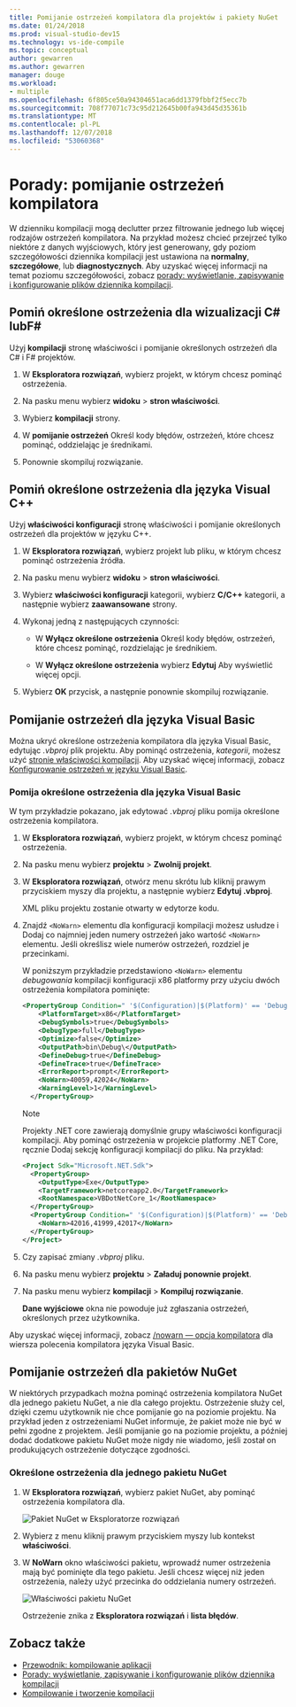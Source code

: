 ```yaml
---
title: Pomijanie ostrzeżeń kompilatora dla projektów i pakiety NuGet
ms.date: 01/24/2018
ms.prod: visual-studio-dev15
ms.technology: vs-ide-compile
ms.topic: conceptual
author: gewarren
ms.author: gewarren
manager: douge
ms.workload:
- multiple
ms.openlocfilehash: 6f805ce50a94304651aca6dd1379fbbf2f5ecc7b
ms.sourcegitcommit: 708f77071c73c95d212645b00fa943d45d35361b
ms.translationtype: MT
ms.contentlocale: pl-PL
ms.lasthandoff: 12/07/2018
ms.locfileid: "53060368"
---
```

# <a name="how-to-suppress-compiler-warnings"></a>Porady: pomijanie ostrzeżeń kompilatora

W dzienniku kompilacji mogą declutter przez filtrowanie jednego lub więcej rodzajów ostrzeżeń kompilatora. Na przykład możesz chcieć przejrzeć tylko niektóre z danych wyjściowych, który jest generowany, gdy poziom szczegółowości dziennika kompilacji jest ustawiona na **normalny**, **szczegółowe**, lub **diagnostycznych**. Aby uzyskać więcej informacji na temat poziomu szczegółowości, zobacz [porady: wyświetlanie, zapisywanie i konfigurowanie plików dziennika kompilacji](../ide/how-to-view-save-and-configure-build-log-files.md).

## <a name="suppress-specific-warnings-for-visual-c-or-f"></a>Pomiń określone ostrzeżenia dla wizualizacji C# lubF# #

Użyj **kompilacji** stronę właściwości i pomijanie określonych ostrzeżeń dla C# i F# projektów.

1. W **Eksploratora rozwiązań**, wybierz projekt, w którym chcesz pominąć ostrzeżenia.

1. Na pasku menu wybierz **widoku** > **stron właściwości**.

1. Wybierz **kompilacji** strony.

1. W **pomijanie ostrzeżeń** Określ kody błędów, ostrzeżeń, które chcesz pominąć, oddzielając je średnikami.

1. Ponownie skompiluj rozwiązanie.

## <a name="suppress-specific-warnings-for-visual-c"></a>Pomiń określone ostrzeżenia dla języka Visual C++

Użyj **właściwości konfiguracji** stronę właściwości i pomijanie określonych ostrzeżeń dla projektów w języku C++.

1. W **Eksploratora rozwiązań**, wybierz projekt lub pliku, w którym chcesz pominąć ostrzeżenia źródła.

1. Na pasku menu wybierz **widoku** > **stron właściwości**.

1. Wybierz **właściwości konfiguracji** kategorii, wybierz **C/C++** kategorii, a następnie wybierz **zaawansowane** strony.

1. Wykonaj jedną z następujących czynności:

    - W **Wyłącz określone ostrzeżenia** Określ kody błędów, ostrzeżeń, które chcesz pominąć, rozdzielając je średnikiem.

    - W **Wyłącz określone ostrzeżenia** wybierz **Edytuj** Aby wyświetlić więcej opcji.

1. Wybierz **OK** przycisk, a następnie ponownie skompiluj rozwiązanie.

## <a name="suppress-warnings-for-visual-basic"></a>Pomijanie ostrzeżeń dla języka Visual Basic

Można ukryć określone ostrzeżenia kompilatora dla języka Visual Basic, edytując *.vbproj* plik projektu. Aby pominąć ostrzeżenia, *kategorii*, możesz użyć [stronie właściwości kompilacji](../ide/reference/compile-page-project-designer-visual-basic.md). Aby uzyskać więcej informacji, zobacz [Konfigurowanie ostrzeżeń w języku Visual Basic](../ide/configuring-warnings-in-visual-basic.md).

### <a name="to-suppress-specific-warnings-for-visual-basic"></a>Pomija określone ostrzeżenia dla języka Visual Basic

W tym przykładzie pokazano, jak edytować *.vbproj* pliku pomija określone ostrzeżenia kompilatora.

1. W **Eksploratora rozwiązań**, wybierz projekt, w którym chcesz pominąć ostrzeżenia.

1. Na pasku menu wybierz **projektu** > **Zwolnij projekt**.

1. W **Eksploratora rozwiązań**, otwórz menu skrótu lub kliknij prawym przyciskiem myszy dla projektu, a następnie wybierz **Edytuj <ProjectName>.vbproj**.

    XML pliku projektu zostanie otwarty w edytorze kodu.

1. Znajdź `<NoWarn>` elementu dla konfiguracji kompilacji możesz usłudze i Dodaj co najmniej jeden numery ostrzeżeń jako wartość `<NoWarn>` elementu. Jeśli określisz wiele numerów ostrzeżeń, rozdziel je przecinkami.

     W poniższym przykładzie przedstawiono `<NoWarn>` elementu *debugowania* kompilacji konfiguracji x86 platformy przy użyciu dwóch ostrzeżenia kompilatora pominięte:

    ```xml
    <PropertyGroup Condition=" '$(Configuration)|$(Platform)' == 'Debug|x86' ">
        <PlatformTarget>x86</PlatformTarget>
        <DebugSymbols>true</DebugSymbols>
        <DebugType>full</DebugType>
        <Optimize>false</Optimize>
        <OutputPath>bin\Debug\</OutputPath>
        <DefineDebug>true</DefineDebug>
        <DefineTrace>true</DefineTrace>
        <ErrorReport>prompt</ErrorReport>
        <NoWarn>40059,42024</NoWarn>
        <WarningLevel>1</WarningLevel>
      </PropertyGroup>
    ```

   > [!NOTE]
   > Projekty .NET core zawierają domyślnie grupy właściwości konfiguracji kompilacji. Aby pominąć ostrzeżenia w projekcie platformy .NET Core, ręcznie Dodaj sekcję konfiguracji kompilacji do pliku. Na przykład:
   >
   > ```xml
   > <Project Sdk="Microsoft.NET.Sdk">
   >   <PropertyGroup>
   >     <OutputType>Exe</OutputType>
   >     <TargetFramework>netcoreapp2.0</TargetFramework>
   >     <RootNamespace>VBDotNetCore_1</RootNamespace>
   >   </PropertyGroup>
   >   <PropertyGroup Condition=" '$(Configuration)|$(Platform)' == 'Debug|AnyCPU' ">
   >     <NoWarn>42016,41999,42017</NoWarn>
   >   </PropertyGroup>
   > </Project>
   > ```

1. Czy zapisać zmiany *.vbproj* pliku.

1. Na pasku menu wybierz **projektu** > **Załaduj ponownie projekt**.

1. Na pasku menu wybierz **kompilacji** > **Kompiluj rozwiązanie**.

    **Dane wyjściowe** okna nie powoduje już zgłaszania ostrzeżeń, określonych przez użytkownika.

Aby uzyskać więcej informacji, zobacz [/nowarn — opcja kompilatora](/dotnet/visual-basic/reference/command-line-compiler/nowarn) dla wiersza polecenia kompilatora języka Visual Basic.

## <a name="suppress-warnings-for-nuget-packages"></a>Pomijanie ostrzeżeń dla pakietów NuGet

W niektórych przypadkach można pominąć ostrzeżenia kompilatora NuGet dla jednego pakietu NuGet, a nie dla całego projektu. Ostrzeżenie służy cel, dzięki czemu użytkownik nie chce pomijanie go na poziomie projektu. Na przykład jeden z ostrzeżeniami NuGet informuje, że pakiet może nie być w pełni zgodne z projektem. Jeśli pomijanie go na poziomie projektu, a później dodać dodatkowe pakietu NuGet może nigdy nie wiadomo, jeśli został on produkujących ostrzeżenie dotyczące zgodności.

### <a name="to-suppress-a-specific-warning-for-a-single-nuget-package"></a>Określone ostrzeżenia dla jednego pakietu NuGet

1. W **Eksploratora rozwiązań**, wybierz pakiet NuGet, aby pominąć ostrzeżenia kompilatora dla.

   ![Pakiet NuGet w Eksploratorze rozwiązań](media/nuget-package-with-warning.png)

1. Wybierz z menu kliknij prawym przyciskiem myszy lub kontekst **właściwości**.

1. W **NoWarn** okno właściwości pakietu, wprowadź numer ostrzeżenia mają być pominięte dla tego pakietu. Jeśli chcesz więcej niż jeden ostrzeżenia, należy użyć przecinka do oddzielania numery ostrzeżeń.

   ![Właściwości pakietu NuGet](media/nuget-properties-nowarn.png)

   Ostrzeżenie znika z **Eksploratora rozwiązań** i **lista błędów**.

## <a name="see-also"></a>Zobacz także

- [Przewodnik: kompilowanie aplikacji](../ide/walkthrough-building-an-application.md)
- [Porady: wyświetlanie, zapisywanie i konfigurowanie plików dziennika kompilacji](../ide/how-to-view-save-and-configure-build-log-files.md)
- [Kompilowanie i tworzenie kompilacji](../ide/compiling-and-building-in-visual-studio.md)